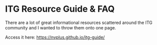 
# ITG Resource Guide & FAQ

There are a lot of great informational resources scattered around the ITG community and I wanted to throw them onto one page.

Access it here: https://nvplus.github.io/itg-guide/
